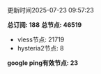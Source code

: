 更新时间2025-07-23 09:57:23

**总订阅: 188**
**总节点: 46519**
- vless节点: 21719
- hysteria2节点: 8

**google ping有效节点: 23**
